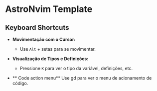 # AstroNvim Template

## Keyboard Shortcuts


- **Movimentação com o Cursor:**
  - Use `Alt` + setas para se movimentar.

- **Visualização de Tipos e Definições:**
  - Pressione `K` para ver o tipo da variável, definições, etc.

- ** Code action menu**
 Use gd para ver o menu de acionamento de código.
